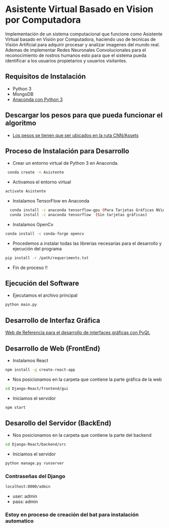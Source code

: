 # Asistente Virtual Basado en Vision por Computadora
Implementación de un sistema computacional que funcione como Asistente Virtual basado en Visión por Computadora, haciendo uso de tecnicas de Visión Artificial para adquirir procesar y analizar imagenes del mundo real. Ademas de implementar Redes Neuronales Convolucionales para el reconocimiento de rostros humanos esto para que el sistema pueda identificar a los usuarios propietarios y usuarios visitantes.


## Requisitos de Instalación
- Python 3
- MongoDB
- [Anaconda con Python 3](https://www.anaconda.com/distribution/)
## Descargar los pesos para que pueda funcionar el algoritmo
- [Los pesos se tienen que ser ubicados en la ruta CNN/Assets](https://drive.google.com/file/d/1zX1yBsAhePVNwd0AZ_aikF548l-HFXoC/view?usp=sharing) 
## Proceso de Instalación para Desarrollo 
- Crear un entorno virtual de Python 3 en Anaconda.
```bash
 conda create -n Asistente
```
- Activamos el entorno virtual
```bash
activate Asistente
```
- Instalamos TensorFlow en Anaconda
```bash
  conda install -c anaconda tensorflow-gpu (Para Tarjetas Gráficas NVidia)
  conda install -c anaconda tensorflow  (Sin tarjetas gráficas)
```
- Instalamos OpenCv
```bash
conda install -c conda-forge opencv
```
- Procedemos a instalar todas las librerias necesarias para el desarrollo y ejecución del programa
```bash
pip install -r /path/requeriments.txt 
```
- Fin de proceso !!

## Ejecución del Software
- Ejecutamos el archivo principal 
```bash
python main.py
```
## Desarrollo de Interfaz Gráfica
[Web de Referencía para el desarrollo de interfaces gráficas con PyQt.](https://medium.com/@hektorprofe/primeros-pasos-en-pyqt-5-y-qt-designer-programas-gr%C3%A1ficos-con-python-6161fba46060)
## Desarrollo de Web (FrontEnd)
- Instalamos React
```bash
npm install -g create-react-app
```
- Nos posicionamos en la carpeta que contiene la parte gráfica de la web
```bash
cd Django-React/frontend/gui
```
- Iniciamos el servidor 
```bash
npm start
```
## Desarollo del Servidor (BackEnd)
- Nos posicionamos en la carpeta que contiene la parte del backend
```bash
cd Django-React/backend/src
```
- Iniciamos el servidor
```bash
python manage.py runserver
```
### Contraseñas del Django
```bash
localhost:8000/admin
```
- user: admin
- pass: admin

### Estoy en proceso de creación del bat para instalación automatico